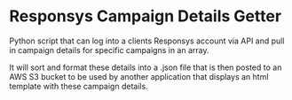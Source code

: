 # Responsys Campaign Details Getter

Python script that can log into a clients Responsys account via API and pull in campaign details for specific campaigns in an array. 

It will sort and format these details into a .json file that is then posted to an AWS S3 bucket to be used by another application that displays an html template with these campaign details.